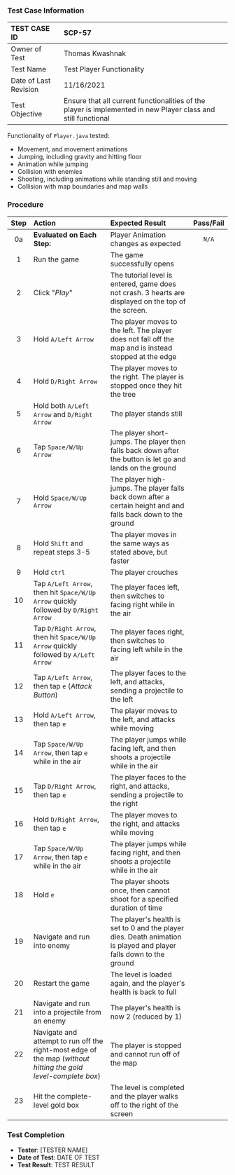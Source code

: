 ### Test Case Information
| TEST CASE ID | SCP-57 |
| :--- | :--- |
| Owner of Test | Thomas Kwashnak |
| Test Name | Test Player Functionality |
| Date of Last Revision | 11/16/2021 |
| Test Objective | Ensure that all current functionalities of the player is implemented in new Player class and still functional |

Functionality of `Player.java` tested:
 - Movement, and movement animations
 - Jumping, including gravity and hitting floor
 - Animation while jumping
 - Collision with enemies
 - Shooting, including animations while standing still and moving
 - Collision with map boundaries and map walls

### Procedure

|Step | Action | Expected Result | Pass/Fail     |
|:---:| :---        |    :----  | :---: |
|0a| **Evaluated on Each Step:** | Player Animation changes as expected |`N/A`|
|1| Run the game| The game successfully opens ||
|2| Click "*Play*" |The tutorial level is entered, game does not crash. 3 hearts are displayed on the top of the screen.||
|3| Hold `A/Left Arrow` |The player moves to the left. The player does not fall off the map and is instead stopped at the edge||
|4| Hold `D/Right Arrow`|The player moves to the right. The player is stopped once they hit the tree||
|5| Hold both `A/Left Arrow` and `D/Right Arrow`|The player stands still||
|6| Tap `Space/W/Up Arrow` | The player short-jumps. The player then falls back down after the button is let go and lands on the ground||
|7|Hold `Space/W/Up Arrow` | The player high-jumps. The player falls back down after a certain height and and falls back down to the ground||
|8|Hold `Shift` and repeat steps 3-5|The player moves in the same ways as stated above, but faster||
|9|Hold `ctrl`|The player crouches||
|10|Tap `A/Left Arrow`, then hit `Space/W/Up Arrow` quickly followed by `D/Right Arrow`|The player faces left, then switches to facing right while in the air||
|11|Tap `D/Right Arrow`, then hit `Space/W/Up Arrow` quickly followed by `A/Left Arrow`|The player faces right, then switches to facing left while in the air||
|12|Tap `A/Left Arrow`, then tap `e` (*Attack Button*)|The player faces to the left, and attacks, sending a projectile to the left||
|13|Hold `A/Left Arrow`, then tap `e` |The player moves to the left, and attacks while moving||
|14|Tap `Space/W/Up Arrow`, then tap `e`  while in the air|The player jumps while facing left, and then shoots a projectile while in the air||
|15|Tap `D/Right Arrow`, then tap `e` |The player faces to the right, and attacks, sending a projectile to the right||
|16|Hold `D/Right Arrow`, then tap `e` |The player moves to the right, and attacks while moving||
|17|Tap `Space/W/Up Arrow`, then tap `e` while in the air|The player jumps while facing right, and then shoots a projectile while in the air||
|18|Hold `e`|The player shoots once, then cannot shoot for a specified duration of time||
|19|Navigate and run into enemy|The player's health is set to 0 and the player dies. Death animation is played and player falls down to the ground||
|20|Restart the game|The level is loaded again, and the player's health is back to full||
|21|Navigate and run into a projectile from an enemy|The player's health is now 2 (reduced by 1)||
|22|Navigate and attempt to run off the right-most edge of the map (*without hitting the gold level-complete box*)|The player is stopped and cannot run off of the map||
|23|Hit the complete-level gold box|The level is completed and the player walks off to the right of the screen||




### Test Completion
- **Tester**: [TESTER NAME]
- **Date of Test**: DATE OF TEST
- **Test Result**: TEST RESULT
